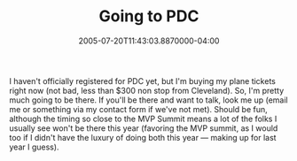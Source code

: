 ﻿---
title: Going to PDC
date: "2005-07-20T11:43:03.8870000-04:00"
description: I haven't officially registered for PDC yet, but I'm buying my
featuredImage: /img/default-post-image.jpg
---

I haven't officially registered for PDC yet, but I'm buying my plane tickets right now (not bad, less than $300 non stop from Cleveland). So, I'm pretty much going to be there. If you'll be there and want to talk, look me up (email me or something via my contact form if we've not met). Should be fun, although the timing so close to the MVP Summit means a lot of the folks I usually see won't be there this year (favoring the MVP summit, as I would too if I didn't have the luxury of doing both this year — making up for last year I guess).

